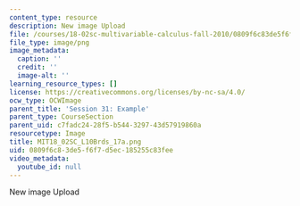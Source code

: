 ```yaml
---
content_type: resource
description: New image Upload
file: /courses/18-02sc-multivariable-calculus-fall-2010/0809f6c83de5f6f7d5ec185255c83fee_MIT18_02SC_L10Brds_17a.png
file_type: image/png
image_metadata:
  caption: ''
  credit: ''
  image-alt: ''
learning_resource_types: []
license: https://creativecommons.org/licenses/by-nc-sa/4.0/
ocw_type: OCWImage
parent_title: 'Session 31: Example'
parent_type: CourseSection
parent_uid: c7fadc24-28f5-b544-3297-43d57919860a
resourcetype: Image
title: MIT18_02SC_L10Brds_17a.png
uid: 0809f6c8-3de5-f6f7-d5ec-185255c83fee
video_metadata:
  youtube_id: null
---
```

New image Upload